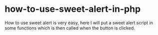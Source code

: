 # how-to-use-sweet-alert-in-php
How to use sweet alert is very easy, here I will put a sweet alert script in some functions which is then called when the button is clicked.
